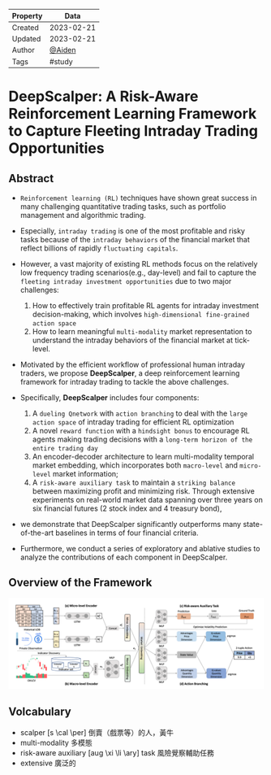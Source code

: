 | Property  | Data |
|-|-|
| Created | 2023-02-21 |
| Updated | 2023-02-21 |
| Author | [@Aiden](https://github.com/Aidenzich) |
| Tags | #study |
# DeepScalper: A Risk-Aware Reinforcement Learning Framework to Capture Fleeting Intraday Trading Opportunities

## Abstract
- `Reinforcement learning (RL)` techniques have shown great success in many challenging quantitative trading tasks, such as portfolio management and algorithmic trading. 
- Especially, `intraday trading` is one of the most profitable and risky tasks because of the `intraday behaviors` of the financial market that reflect billions of rapidly `fluctuating capitals`. 
- However, a vast majority of existing RL methods focus on the relatively low frequency trading scenarios(e.g., day-level) and fail to capture the `fleeting intraday investment opportunities` due to two major challenges: 
    1. How to effectively train profitable RL agents for intraday investment decision-making, which involves `high-dimensional fine-grained action space` 
    2. How to learn meaningful `multi-modality` market representation to understand the intraday behaviors of the financial market at tick-level.

- Motivated by the efficient workflow of professional human intraday traders, we propose **DeepScalper**, a deep reinforcement learning framework for intraday trading to tackle the above challenges.
- Specifically, **DeepScalper** includes four components: 
    1. A `dueling Qnetwork` with `action branching` to deal with the `large action space` of intraday trading for efficient RL optimization 
    2. A novel `reward function` with a `hindsight bonus` to encourage RL agents making trading decisions with a `long-term horizon of the entire trading day` 
    3. An encoder-decoder architecture to learn multi-modality temporal market embedding, which incorporates both `macro-level` and `micro-level` market information; 
    4. A `risk-aware auxiliary task` to maintain a `striking balance` between maximizing profit and minimizing risk. 
Through extensive experiments on real-world market data spanning over three years on six financial futures (2 stock index and 4 treasury bond), 
- we demonstrate that DeepScalper significantly outperforms many state-of-the-art baselines in terms of four financial criteria. 
- Furthermore, we conduct a series of exploratory and ablative studies to analyze the contributions of each component in DeepScalper.

## Overview of the Framework
![](./assets/overview.png)


## Volcabulary
- scalper [s \cal \per] 倒賣（戲票等）的人，黃牛
- multi-modality 多模態
- risk-aware auxiliary [aug \xi \li \ary] task 風險覺察輔助任務
- extensive 廣泛的